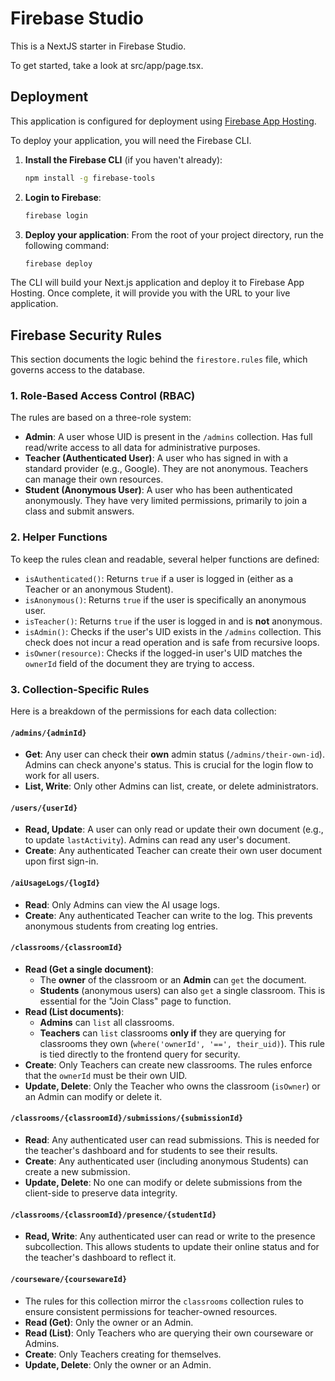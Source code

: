 
# Firebase Studio

This is a NextJS starter in Firebase Studio.

To get started, take a look at src/app/page.tsx.

## Deployment

This application is configured for deployment using [Firebase App Hosting](https://firebase.google.com/docs/hosting/app-hosting).

To deploy your application, you will need the Firebase CLI.

1.  **Install the Firebase CLI** (if you haven't already):
    ```bash
    npm install -g firebase-tools
    ```

2.  **Login to Firebase**:
    ```bash
    firebase login
    ```

3.  **Deploy your application**:
    From the root of your project directory, run the following command:
    ```bash
    firebase deploy
    ```

The CLI will build your Next.js application and deploy it to Firebase App Hosting. Once complete, it will provide you with the URL to your live application.

## Firebase Security Rules

This section documents the logic behind the `firestore.rules` file, which governs access to the database.

### 1. Role-Based Access Control (RBAC)

The rules are based on a three-role system:

*   **Admin**: A user whose UID is present in the `/admins` collection. Has full read/write access to all data for administrative purposes.
*   **Teacher (Authenticated User)**: A user who has signed in with a standard provider (e.g., Google). They are not anonymous. Teachers can manage their own resources.
*   **Student (Anonymous User)**: A user who has been authenticated anonymously. They have very limited permissions, primarily to join a class and submit answers.

### 2. Helper Functions

To keep the rules clean and readable, several helper functions are defined:

*   `isAuthenticated()`: Returns `true` if a user is logged in (either as a Teacher or an anonymous Student).
*   `isAnonymous()`: Returns `true` if the user is specifically an anonymous user.
*   `isTeacher()`: Returns `true` if the user is logged in and is **not** anonymous.
*   `isAdmin()`: Checks if the user's UID exists in the `/admins` collection. This check does not incur a read operation and is safe from recursive loops.
*   `isOwner(resource)`: Checks if the logged-in user's UID matches the `ownerId` field of the document they are trying to access.

### 3. Collection-Specific Rules

Here is a breakdown of the permissions for each data collection:

#### `/admins/{adminId}`
*   **Get**: Any user can check their **own** admin status (`/admins/their-own-id`). Admins can check anyone's status. This is crucial for the login flow to work for all users.
*   **List, Write**: Only other Admins can list, create, or delete administrators.

#### `/users/{userId}`
*   **Read, Update**: A user can only read or update their own document (e.g., to update `lastActivity`). Admins can read any user's document.
*   **Create**: Any authenticated Teacher can create their own user document upon first sign-in.

#### `/aiUsageLogs/{logId}`
*   **Read**: Only Admins can view the AI usage logs.
*   **Create**: Any authenticated Teacher can write to the log. This prevents anonymous students from creating log entries.

#### `/classrooms/{classroomId}`
*   **Read (Get a single document)**: 
    *   The **owner** of the classroom or an **Admin** can `get` the document.
    *   **Students** (anonymous users) can also `get` a single classroom. This is essential for the "Join Class" page to function.
*   **Read (List documents)**: 
    *   **Admins** can `list` all classrooms.
    *   **Teachers** can `list` classrooms **only if** they are querying for classrooms they own (`where('ownerId', '==', their_uid)`). This rule is tied directly to the frontend query for security.
*   **Create**: Only Teachers can create new classrooms. The rules enforce that the `ownerId` must be their own UID.
*   **Update, Delete**: Only the Teacher who owns the classroom (`isOwner`) or an Admin can modify or delete it.

#### `/classrooms/{classroomId}/submissions/{submissionId}`
*   **Read**: Any authenticated user can read submissions. This is needed for the teacher's dashboard and for students to see their results.
*   **Create**: Any authenticated user (including anonymous Students) can create a new submission.
*   **Update, Delete**: No one can modify or delete submissions from the client-side to preserve data integrity.

#### `/classrooms/{classroomId}/presence/{studentId}`
*   **Read, Write**: Any authenticated user can read or write to the presence subcollection. This allows students to update their online status and for the teacher's dashboard to reflect it.

#### `/courseware/{coursewareId}`
*   The rules for this collection mirror the `classrooms` collection rules to ensure consistent permissions for teacher-owned resources.
*   **Read (Get)**: Only the owner or an Admin.
*   **Read (List)**: Only Teachers who are querying their own courseware or Admins.
*   **Create**: Only Teachers creating for themselves.
*   **Update, Delete**: Only the owner or an Admin.
